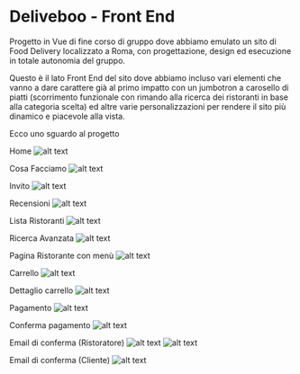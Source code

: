 # Deliveboo - Front End

Progetto in Vue di fine corso di gruppo dove abbiamo emulato un sito di Food
Delivery localizzato a Roma, con progettazione, design ed esecuzione in totale
autonomia del gruppo.

Questo è il lato Front End del sito dove abbiamo incluso vari elementi che vanno
a dare carattere già al primo impatto con un jumbotron a carosello di piatti
(scorrimento funzionale con rimando alla ricerca dei ristoranti in base alla
categoria scelta) ed altre varie personalizzazioni per rendere il sito più
dinamico e piacevole alla vista.

Ecco uno sguardo al progetto

Home ![alt text](<screenshots/Screenshot 2024-09-25 105438.png>)

Cosa Facciamo ![alt text](<screenshots/Screenshot 2024-09-25 105547.png>)

Invito ![alt text](<screenshots/Screenshot 2024-09-25 105603.png>)

Recensioni ![alt text](<screenshots/Screenshot 2024-09-25 105627.png>)

Lista Ristoranti ![alt text](<screenshots/Screenshot 2024-09-25 105813.png>)

Ricerca Avanzata ![alt text](<screenshots/Screenshot 2024-09-25 105850.png>)

Pagina Ristorante con menù
![alt text](<screenshots/Screenshot 2024-09-25 105949.png>)

Carrello ![alt text](<screenshots/Screenshot 2024-09-25 110026.png>)

Dettaglio carrello ![alt text](<screenshots/Screenshot 2024-09-25 110100.png>)

Pagamento ![alt text](<screenshots/Screenshot 2024-09-25 110137.png>)

Conferma pagamento ![alt text](<screenshots/Screenshot 2024-09-25 110213.png>)

Email di conferma (Ristoratore)
![alt text](<screenshots/Screenshot 2024-09-25 110257.png>)
![alt text](<screenshots/Screenshot 2024-09-25 110332.png>)

Email di conferma (Cliente)
![alt text](<screenshots/Screenshot 2024-09-25 110416.png>)
